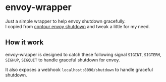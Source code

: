 # envoy-wrapper

Just a simple wrapper to help envoy shutdown gracefully.  
I copied from [contour envoy shutdown](https://github.com/projectcontour/contour/blob/master/design/envoy-shutdown.md) and tweak a little for my need.

## How it work
envoy-wrapper is designed to catch these following signal `SIGINT`, `SIGTERM`, `SIGHUP`, `SIGQUIT` to handle graceful shutdown for envoy.  
  
It also exposes a webhook `localhost:8090/shutdown` to handle graceful shutdown. 